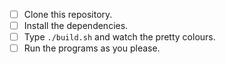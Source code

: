 - [ ] Clone this repository.
- [ ] Install the dependencies.
- [ ] Type `./build.sh` and watch the pretty colours.
- [ ] Run the programs as you please.